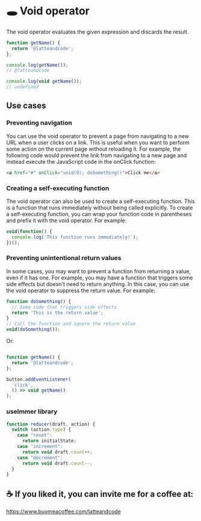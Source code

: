 # 🕳️ Void operator

The void operator evaluates the given expression and discards the result.

```js
function getName() {
  return '@latteandcode';
};

console.log(getName());
// @latteandcode

console.log(void getName());
// undefined
```

## Use cases

### Preventing navigation

You can use the void operator to prevent a page from navigating to a new URL when a user clicks on a link. This is useful when you want to perform some action on the current page without reloading it. For example, the following code would prevent the link from navigating to a new page and instead execute the JavaScript code in the onClick function:

```html
<a href="#" onClick="void(0); doSomething()">Click me</a>
```

### Creating a self-executing function
The void operator can also be used to create a self-executing function. This is a function that runs immediately without being called explicitly. To create a self-executing function, you can wrap your function code in parentheses and prefix it with the void operator. For example:

```js
void(function() {
  console.log('This function runs immediately!');
})();
```

### Preventing unintentional return values

In some cases, you may want to prevent a function from returning a value, even if it has one. For example, you may have a function that triggers some side effects but doesn't need to return anything. In this case, you can use the void operator to suppress the return value. For example:

```js
function doSomething() {
  // Some code that triggers side effects
  return 'This is the return value';
}
// Call the function and ignore the return value
void(doSomething());
```

Or:

```js

function getName() {
  return '@latteandcode';
}; 

button.addEventListener(
  'click',
  () => void getName()
);
```

### useImmer library

```js
function reducer(draft, action) {
  switch (action.type) {
    case "reset":
      return initialState;
    case "increment":
      return void draft.count++;
    case "decrement":
      return void draft.count--;
  }
}
```

## ☕️ If you liked it, you can invite me for a coffee at:

https://www.buymeacoffee.com/latteandcode
